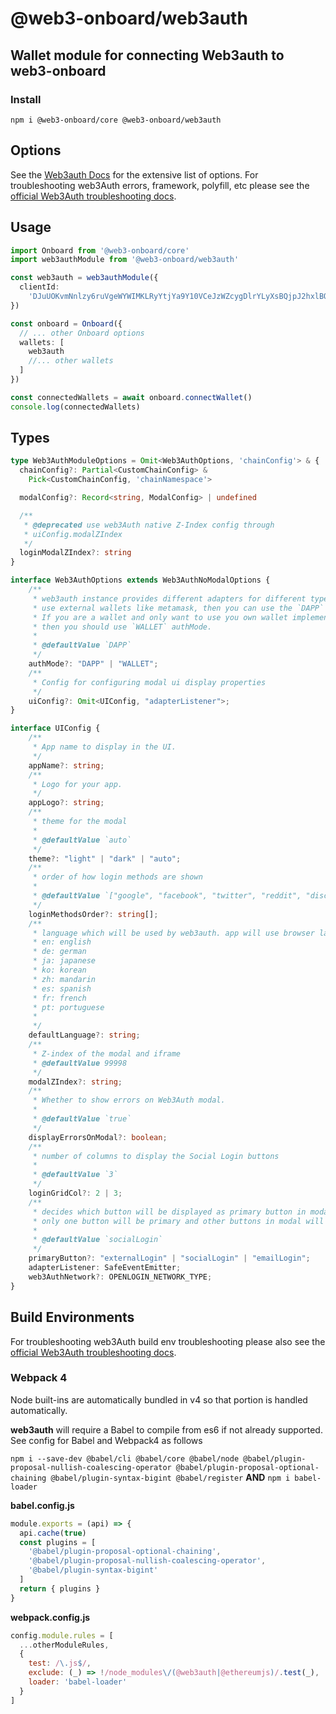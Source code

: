 # @web3-onboard/web3auth

## Wallet module for connecting Web3auth to web3-onboard

### Install

`npm i @web3-onboard/core @web3-onboard/web3auth`

## Options

See the [Web3auth Docs](https://docs.web3auth.io/api-reference/web/plugnplay) for the extensive list of options.
For troubleshooting web3Auth errors, framework, polyfill, etc please see the [official Web3Auth troubleshooting docs](https://web3auth.io/docs/troubleshooting/webpack-issues).

## Usage

```typescript
import Onboard from '@web3-onboard/core'
import web3authModule from '@web3-onboard/web3auth'

const web3auth = web3authModule({
  clientId:
    'DJuUOKvmNnlzy6ruVgeWYWIMKLRyYtjYa9Y10VCeJzWZcygDlrYLyXsBQjpJ2hxlBO9dnl8t9GmAC2qOP5vnIGo'
})

const onboard = Onboard({
  // ... other Onboard options
  wallets: [
    web3auth
    //... other wallets
  ]
})

const connectedWallets = await onboard.connectWallet()
console.log(connectedWallets)
```

## Types

```typescript
type Web3AuthModuleOptions = Omit<Web3AuthOptions, 'chainConfig'> & {
  chainConfig?: Partial<CustomChainConfig> &
    Pick<CustomChainConfig, 'chainNamespace'>

  modalConfig?: Record<string, ModalConfig> | undefined

  /**
   * @deprecated use web3Auth native Z-Index config through
   * uiConfig.modalZIndex
   */
  loginModalZIndex?: string
}

interface Web3AuthOptions extends Web3AuthNoModalOptions {
    /**
     * web3auth instance provides different adapters for different type of usages. If you are a dapp and want to
     * use external wallets like metamask, then you can use the `DAPP` authMode.
     * If you are a wallet and only want to use you own wallet implementations along with openlogin,
     * then you should use `WALLET` authMode.
     *
     * @defaultValue `DAPP`
     */
    authMode?: "DAPP" | "WALLET";
    /**
     * Config for configuring modal ui display properties
     */
    uiConfig?: Omit<UIConfig, "adapterListener">;
}

interface UIConfig {
    /**
     * App name to display in the UI.
     */
    appName?: string;
    /**
     * Logo for your app.
     */
    appLogo?: string;
    /**
     * theme for the modal
     *
     * @defaultValue `auto`
     */
    theme?: "light" | "dark" | "auto";
    /**
     * order of how login methods are shown
     *
     * @defaultValue `["google", "facebook", "twitter", "reddit", "discord", "twitch", "apple", "line", "github", "kakao", "linkedin", "weibo", "wechat", "email_passwordless"]`
     */
    loginMethodsOrder?: string[];
    /**
     * language which will be used by web3auth. app will use browser language if not specified. if language is not supported it will use "en"
     * en: english
     * de: german
     * ja: japanese
     * ko: korean
     * zh: mandarin
     * es: spanish
     * fr: french
     * pt: portuguese
     *
     */
    defaultLanguage?: string;
    /**
     * Z-index of the modal and iframe
     * @defaultValue 99998
     */
    modalZIndex?: string;
    /**
     * Whether to show errors on Web3Auth modal.
     *
     * @defaultValue `true`
     */
    displayErrorsOnModal?: boolean;
    /**
     * number of columns to display the Social Login buttons
     *
     * @defaultValue `3`
     */
    loginGridCol?: 2 | 3;
    /**
     * decides which button will be displayed as primary button in modal
     * only one button will be primary and other buttons in modal will be secondary
     *
     * @defaultValue `socialLogin`
     */
    primaryButton?: "externalLogin" | "socialLogin" | "emailLogin";
    adapterListener: SafeEventEmitter;
    web3AuthNetwork?: OPENLOGIN_NETWORK_TYPE;
}
```


## Build Environments
For troubleshooting web3Auth build env troubleshooting please also see the [official Web3Auth troubleshooting docs](https://web3auth.io/docs/troubleshooting/webpack-issues).
### Webpack 4

Node built-ins are automatically bundled in v4 so that portion is handled automatically.

**web3auth** will require a Babel to compile from es6 if not already supported. See config for Babel and Webpack4 as follows

`npm i --save-dev @babel/cli @babel/core @babel/node @babel/plugin-proposal-nullish-coalescing-operator @babel/plugin-proposal-optional-chaining @babel/plugin-syntax-bigint @babel/register`
**AND**
`npm i babel-loader`

**babel.config.js**

```javascript
module.exports = (api) => {
  api.cache(true)
  const plugins = [
    '@babel/plugin-proposal-optional-chaining',
    '@babel/plugin-proposal-nullish-coalescing-operator',
    '@babel/plugin-syntax-bigint'
  ]
  return { plugins }
}
```

**webpack.config.js**

```javascript
config.module.rules = [
  ...otherModuleRules,
  {
    test: /\.js$/,
    exclude: (_) => !/node_modules\/(@web3auth|@ethereumjs)/.test(_),
    loader: 'babel-loader'
  }
]
```